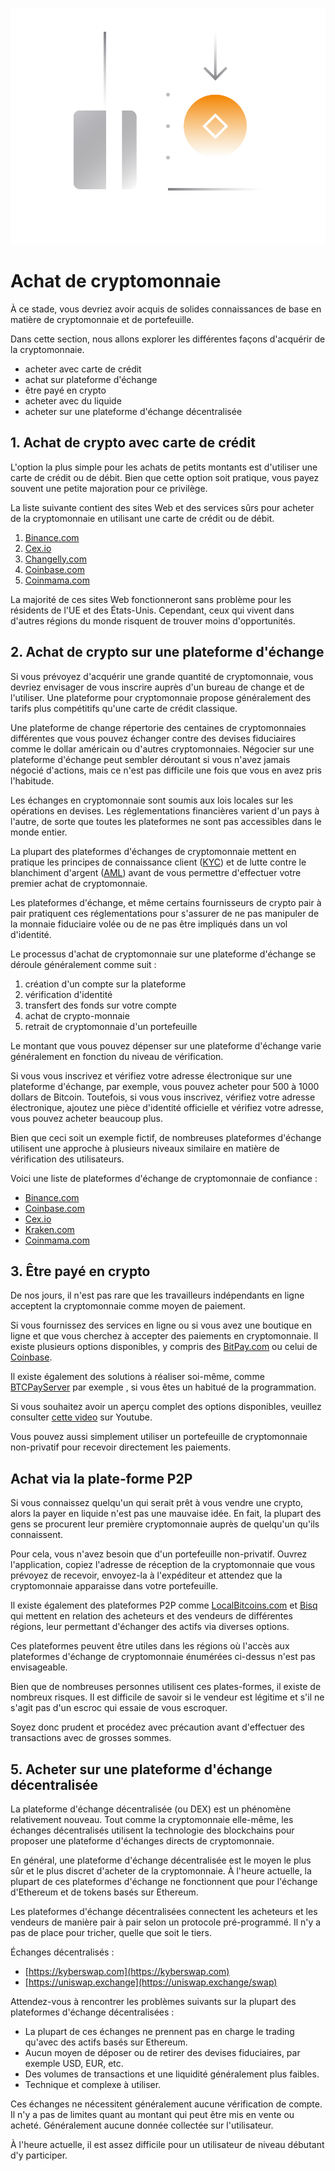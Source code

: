 ![](../images/06-main-l.png)

# Achat de cryptomonnaie

À ce stade, vous devriez avoir acquis de solides connaissances de base en matière de cryptomonnaie et de portefeuille.

Dans cette section, nous allons explorer les différentes façons d'acquérir de la cryptomonnaie.

- acheter avec carte de crédit
- achat sur plateforme d'échange
- être payé en crypto
- acheter avec du liquide
- acheter sur une plateforme d'échange décentralisée

## 1. Achat de crypto avec carte de crédit

L'option la plus simple pour les achats de petits montants est d'utiliser une carte de crédit ou de débit. Bien que cette option soit pratique, vous payez souvent une petite majoration pour ce privilège.

La liste suivante contient des sites Web et des services sûrs pour acheter de la cryptomonnaie en utilisant une carte de crédit ou de débit.

1. [Binance.com](https://www.binance.com/en/register?ref=42579924)
2. [Cex.io](https://cex.io/r/2/up131140473/2)
3. [Changelly.com](https://changelly.com/?ref_id=gj6utb868eyusrf7)
4. [Coinbase.com](https://coinbase.com)
5. [Coinmama.com](https://go.coinmama.com/visit/?bta=61248&nci=5370)

La majorité de ces sites Web fonctionneront sans problème pour les résidents de l'UE et des États-Unis. Cependant, ceux qui vivent dans d'autres régions du monde risquent de trouver moins d'opportunités.

## 2. Achat de crypto sur une plateforme d'échange

Si vous prévoyez d'acquérir une grande quantité de cryptomonnaie, vous devriez envisager de vous inscrire auprès d'un bureau de change et de l'utiliser. Une plateforme pour cryptomonnaie propose généralement des tarifs plus compétitifs qu'une carte de crédit classique.

Une plateforme de change répertorie des centaines de cryptomonnaies différentes que vous pouvez échanger contre des devises fiduciaires comme le dollar américain ou d'autres cryptomonnaies. Négocier sur une plateforme d'échange peut sembler déroutant si vous n'avez jamais négocié d'actions, mais ce n'est pas difficile une fois que vous en avez pris l'habitude.

Les échanges en cryptomonnaie sont soumis aux lois locales sur les opérations en devises. Les réglementations financières varient d'un pays à l'autre, de sorte que toutes les plateformes ne sont pas accessibles dans le monde entier.

La plupart des plateformes d'échanges de cryptomonnaie mettent en pratique les principes de connaissance client ([KYC](https://en.wikipedia.org/wiki/Know_your_customer)) et de lutte contre le blanchiment d'argent ([AML](https://en.wikipedia.org/wiki/Money_laundering#Combating)) avant de vous permettre d'effectuer votre premier achat de cryptomonnaie.

Les plateformes d'échange, et même certains fournisseurs de crypto pair à pair pratiquent ces réglementations pour s'assurer de ne pas manipuler de la monnaie fiduciaire volée ou de ne pas être impliqués dans un vol d'identité.

Le processus d'achat de cryptomonnaie sur une plateforme d'échange se déroule généralement comme suit :

1. création d'un compte sur la plateforme
2. vérification d'identité
3. transfert des fonds sur votre compte
4. achat de crypto-monnaie
5. retrait de cryptomonnaie d'un portefeuille

Le montant que vous pouvez dépenser sur une plateforme d'échange varie généralement en fonction du niveau de vérification.

Si vous vous inscrivez et vérifiez votre adresse électronique sur une plateforme d'échange, par exemple, vous pouvez acheter pour 500 à 1000 dollars de Bitcoin. Toutefois, si vous vous inscrivez, vérifiez votre adresse électronique, ajoutez une pièce d'identité officielle et vérifiez votre adresse, vous pouvez acheter beaucoup plus.

Bien que ceci soit un exemple fictif, de nombreuses plateformes d'échange utilisent une approche à plusieurs niveaux similaire en matière de vérification des utilisateurs.

Voici une liste de plateformes d'échange de cryptomonnaie de confiance :

* [Binance.com](https://www.binance.com/en/register?ref=42579924)
* [Coinbase.com](https://coinbase.com)
* [Cex.io](https://cex.io/r/0/up131140473/0)
* [Kraken.com](https://kraken.com)
* [Coinmama.com](https://go.coinmama.com/visit/?bta=61248&nci=5343)

## 3. Être payé en crypto

De nos jours, il n'est pas rare que les travailleurs indépendants en ligne acceptent la cryptomonnaie comme moyen de paiement.

Si vous fournissez des services en ligne ou si vous avez une boutique en ligne et que vous cherchez à accepter des paiements en cryptomonnaie. Il existe plusieurs options disponibles, y compris des [BitPay.com](https://bitpay.com) ou celui de [Coinbase](https://commerce.coinbase.com).

Il existe également des solutions à réaliser soi-même, comme [BTCPayServer](https://btcpayserver.org) par exemple , si vous êtes un habitué de la programmation.

Si vous souhaitez avoir un aperçu complet des options disponibles, veuillez consulter  [cette video](https://www.youtube.com/watch?v=OA08wZNvN8c) sur Youtube.

Vous pouvez aussi simplement utiliser un portefeuille de cryptomonnaie non-privatif pour recevoir directement les paiements.

## Achat via la plate-forme P2P

Si vous connaissez quelqu'un qui serait prêt à vous vendre une crypto, alors la payer en liquide n'est pas une mauvaise idée. En fait, la plupart des gens se procurent leur première cryptomonnaie auprès de quelqu'un qu'ils connaissent.

Pour cela, vous n'avez besoin que d'un portefeuille non-privatif. Ouvrez l'application, copiez l'adresse de réception de la cryptomonnaie que vous prévoyez de recevoir, envoyez-la à l'expéditeur et attendez que la cryptomonnaie apparaisse dans votre portefeuille.

Il existe également des plateformes P2P comme [LocalBitcoins.com](https://localbitcoins.com) et [Bisq](https://bisq.network) qui mettent en relation des acheteurs et des vendeurs de différentes régions, leur permettant d'échanger des actifs via diverses options. 

Ces plateformes peuvent être utiles dans les régions où l'accès aux plateformes d'échange de cryptomonnaie énumérées ci-dessus n'est pas envisageable.

Bien que de nombreuses personnes utilisent ces plates-formes, il existe de nombreux risques. Il est difficile de savoir si le vendeur est légitime et s'il ne s'agit pas d'un escroc qui essaie de vous escroquer.

Soyez donc prudent et procédez avec précaution avant d'effectuer des transactions avec de grosses sommes.

## 5. Acheter sur une plateforme d'échange décentralisée

La plateforme d'échange décentralisée (ou DEX) est un phénomène relativement nouveau. Tout comme la cryptomonnaie elle-même, les échanges décentralisés utilisent la technologie des blockchains pour proposer une plateforme d'échanges directs de cryptomonnaie. 

En général, une plateforme d'échange décentralisée est le moyen le plus sûr et le plus discret d'acheter de la cryptomonnaie. À l'heure actuelle, la plupart de ces plateformes d'échange ne fonctionnent que pour l'échange d'Ethereum et de tokens basés sur Ethereum.

Les plateformes d'échange décentralisées connectent les acheteurs et les vendeurs de manière pair à pair selon un protocole pré-programmé. Il n'y a pas de place pour tricher, quelle que soit le tiers.

Échanges décentralisés :

- [https://kyberswap.com](https://kyberswap.com)
- [https://uniswap.exchange](https://uniswap.exchange/swap)

Attendez-vous à rencontrer les problèmes suivants sur la plupart des plateformes d'échange décentralisées :

- La plupart de ces échanges ne prennent pas en charge le trading qu'avec des actifs basés sur Ethereum.
- Aucun moyen de déposer ou de retirer des devises fiduciaires, par exemple USD, EUR, etc.
- Des volumes de transactions et une liquidité généralement plus faibles.
- Technique et complexe à utiliser.

Ces échanges ne nécessitent généralement aucune vérification de compte. Il n'y a pas de limites quant au montant qui peut être mis en vente ou acheté. Généralement aucune donnée collectée sur l'utilisateur.

À l'heure actuelle, il est assez difficile pour un utilisateur de niveau débutant d'y participer.
